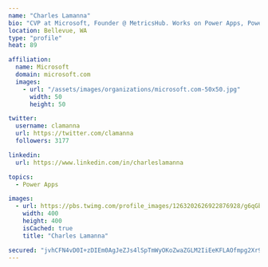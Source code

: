 ```yaml
---
name: "Charles Lamanna"
bio: "CVP at Microsoft, Founder @ MetricsHub. Works on Power Apps, Power Automate, Power Virtual Agent, Common Data Service and Dynamics 365."
location: Bellevue, WA
type: "profile"
heat: 89

affiliation:
  name: Microsoft
  domain: microsoft.com
  images:
    - url: "/assets/images/organizations/microsoft.com-50x50.jpg"
      width: 50
      height: 50

twitter:
  username: clamanna
  url: https://twitter.com/clamanna
  followers: 3177

linkedin:
  url: https://www.linkedin.com/in/charleslamanna

topics:
  - Power Apps

images:
  - url: https://pbs.twimg.com/profile_images/1263202626922876928/g6qGbHZ-_400x400.jpg
    width: 400
    height: 400
    isCached: true
    title: "Charles Lamanna"

secured: "jvhCFN4vD0I+zDIEm0AgJeZJs4lSpTmWyOKoZwaZGLM2IiEeKFLAOfmpg2Xr9hMcLviAAO9atOvdgIMqvFGCA7ln9ZFx+z6Mq1jCCouLdYXtVBBydWd4plouqsw7GBTgAUmg24N5tq6kC/C2/C04BOMlRXw1HVW3Va9OqddMP0LObjyRrujFjEoVMON4kDHnzPeRZMMkQcj2/z2JrYgiqvOv/XVhcApNoAoKvyJ4/AMkweZbXgozmXGY/WgrJaZTaBXW4DILoT0AfbPMpMLTxWhtDgJ5nvRoXLc+X2JkACQSbIzKmN0dlP6NInpXExUBigx65LqxHKqqrHHlbbusyry7nb2byAqG5m7Y6AjezSYYuGa/+YEimEYRonXHvIfYPHZlHxdC0hyS1NYixVOkiqFfJdqLPFv1cAOSMyuF1T4=;fTwAsGKgdaJrn9vVP2liVw=="
---
```


